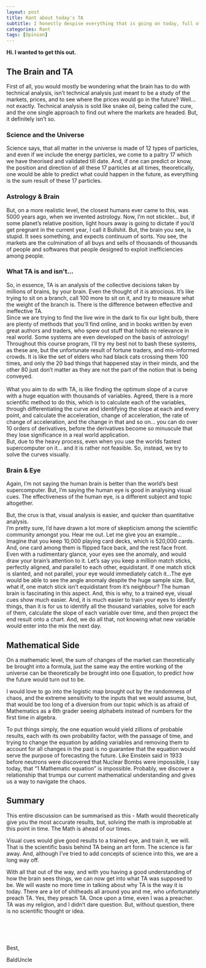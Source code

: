 ```yaml
---
layout: post
title: Rant about today's TA
subtitle: I honestly despise everything that is going on today, full of snake oil.
categories: Rant
tags: [Opinion]
---
```


**Hi. I wanted to get this out.**


## The Brain and TA

First of all, you would mostly be wondering what the brain has to do with technical analysis, isn’t technical analysis just meant to be a study of the markets, prices, and to see where the prices would go in the future?
Well… not exactly. Technical analysis is sold like snake oil, being called the cure, and the one single approach to find out where the markets are headed.
But, it definitely isn’t so.

### Science and the Universe
Science says, that all matter in the universe is made of 12 types of particles, and even if we include the energy particles, we come to a paltry 17 which we have theorised and validated till date. And, if one can predict or know, the position and direction of all these 17 particles at all times, theoretically, one would be able to predict what could happen in the future, as everything is the sum result of these 17 particles.

### Astrology & Brain
But, on a more realistic level, the closest humans ever came to this, was 5000 years ago, when we invented astrology. Now, I’m not stickler… but, if some planet’s relative position, light hours away is going to dictate if you’d get pregnant in the current year, I call it Bullshit.
But, the brain you see, is stupid. It sees something, and expects continuum of sorts.
You see, the markets are the culmination of all buys and sells of thousands of thousands of people and softwares that people designed to exploit inefficiencies among people.

### What TA is and isn't...
So, in essence, TA is an analysis of the collective decisions taken by millions of brains, by your brain. Even the thought of it is atrocious. It’s like trying to sit on a branch, call 100 more to sit on it, and try to measure what the weight of the branch is. There is the difference between effective and ineffective TA.<br>
Since we are trying to find the live wire in the dark to fix our light bulb, there are plenty of methods that you’ll find online, and in books written by even great authors and traders, who spew out stuff that holds no relevance in real world. Some systems are even developed on the basis of astrology! Throughout this course program, I’ll try my best not to bash these systems, as these are, but the unfortunate result of fortune traders, and mis-informed crowds. It is like the set of elders who had black cats crossing them 100 times, and only the 20 bad things that happened stay in their minds, and the other 80 just don’t matter as they are not the part of the notion that is being conveyed.<br><br>What you aim to do with TA, is like finding the optimum slope of a curve with a huge equation with thousands of variables. Agreed, there is a more scientific method to do this, which is to calculate each of the variables, through differentiating the curve and identifying the slope at each and every point, and calculate the acceleration, change of acceleration, the rate of change of acceleration, and the change in that and so on… you can do over 10 orders of derivatives, before the derivatives become so minuscule that they lose significance in a real world application.<br>But, due to the heavy process, even when you use the worlds fastest supercomputer on it… and it is rather not feasible. So, instead, we try to solve the curves visually.

### Brain & Eye
Again, I’m not saying the human brain is better than the world’s best supercomputer. But, I’m saying the human eye is good in analysing visual cues. The effectiveness of the human eye, is a different subject and topic altogether.

But, the crux is that, visual analysis is easier, and quicker than quantitative analysis. <br>I’m pretty sure, I’d have drawn a lot more of skepticism among the scientific community amongst you. Hear me out. Let me give you an example…<br>
Imagine that you keep 10,000 playing card decks, which is 520,000 cards. And, one card among them is flipped face back, and the rest face front. Even with a rudimentary glance, your eyes see the anomaly, and would draw your brain’s attention to it.
Let’s say you keep a million match sticks, perfectly aligned, and parallel to each other, equidistant. If one match stick is slanted, and not parallel, your eye would immediately catch it…The eye would be able to see the angle anomaly despite the huge sample size. But, what if, one match stick isn’t equidistant from it’s neighbour?
The human brain is fascinating in this aspect. And, this is why, to a trained eye, visual cues show much easier. And, it is much easier to train your eyes to identify things, than it is for us to identify all the thousand variables, solve for each of them, calculate the slope of each variable over time, and then project the end result onto a chart. And, we do all that, not knowing what new variable would enter into the mix the next day.

## Mathematical Side
On a mathematic level, the sum of changes of the market can theoretically be brought into a formula, just the same way the entire working of the universe can be theoretically be brought into one Equation, to predict how the future would turn out to be.

I would love to go into the logistic map brought out by the randomness of chaos, and the extreme sensitivity to the inputs that we would assume, but, that would be too long of a diversion from our topic which is as afraid of Mathematics as a 6th grader seeing alphabets instead of numbers for the first time in algebra.

To put things simply, the one equation would yield zillions of probable results, each with its own probability factor, with the passage of time, and trying to change the equation by adding variables and removing them to account for all changes in the past is no guarantee that the equation would serve the purpose of forecasting the future. Like Einstein said in 1933 before neutrons were discovered that Nuclear Bombs were impossible, I say today, that “1 Mathematic equation” is impossible. Probably, we discover a relationship that trumps our current mathematical understanding and gives us a way to navigate the chaos.

## Summary
This entire discussion can be summarised as this - Math would theoretically give you the most accurate results, but, solving the math is improbable at this point in time. The Math is ahead of our times.

Visual cues would give good results to a trained eye, and train it, we will. That is the scientific basis behind TA being an art form. The science is far away. And, although I’ve tried to add concepts of science into this, we are a long way off.

With all that out of the way, and with you having a good understanding of how the brain sees things, we can now get into what TA was supposed to be. We will waste no more time in talking about why TA is the way it is today. There are a lot of shitheads all around you and me, who unfortunately preach TA. Yes, they preach TA. Once upon a time, even I was a preacher. TA was my religion, and I didn’t dare question. But, without question, there is no scientific thought or idea.

<br><br><br>

Best,

BaldUncle
